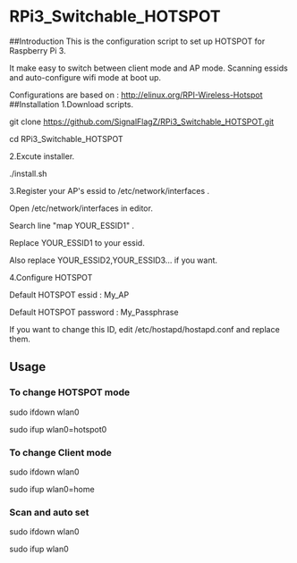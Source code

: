 # RPi3_Switchable_HOTSPOT

##Introduction
This is the configuration script to set up HOTSPOT for Raspberry Pi 3.

It make easy to switch between client mode and AP mode. Scanning essids and auto-configure wifi mode at boot up.

Configurations are based on : http://elinux.org/RPI-Wireless-Hotspot
##Installation
1.Download scripts.

git clone https://github.com/SignalFlagZ/RPi3_Switchable_HOTSPOT.git

cd RPi3_Switchable_HOTSPOT

2.Excute installer.

./install.sh

3.Register your AP's essid to /etc/network/interfaces .

Open /etc/network/interfaces in editor.

Search line "map YOUR_ESSID1" .

Replace YOUR_ESSID1 to your essid.

Also replace YOUR_ESSID2,YOUR_ESSID3... if you want.

4.Configure HOTSPOT

Default HOTSPOT essid : My_AP

Default HOTSPOT password : My_Passphrase

If you want to change this ID, edit /etc/hostapd/hostapd.conf and replace them.

## Usage
### To change HOTSPOT mode
sudo ifdown wlan0

sudo ifup wlan0=hotspot0
### To change Client mode
sudo ifdown wlan0

sudo ifup wlan0=home
### Scan and auto set
sudo ifdown wlan0

sudo ifup wlan0
